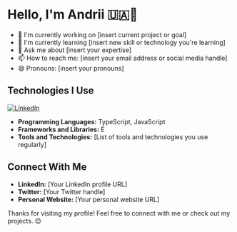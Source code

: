 # Hello, I'm Andrii 🇺🇦👋

- 🔭 I'm currently working on [insert current project or goal]
- 🌱 I'm currently learning [insert new skill or technology you're learning]
- 💬 Ask me about [insert your expertise]
- 📫 How to reach me: [insert your email address or social media handle]
- 😄 Pronouns: [insert your pronouns]

## Technologies I Use

<a href="https://www.linkedin.com/in/andrii-bulbuk-2b9707228/" target="_blank">
  <img src="https://img.shields.io/badge/LinkedIn-0077B5?style=for-the-badge&logo=linkedin&logoColor=white" alt="LinkedIn">
</a>

- **Programming Languages:** TypeScript, JavaScript
- **Frameworks and Libraries:** E
- **Tools and Technologies:** [List of tools and technologies you use regularly]

## Connect With Me

- **LinkedIn:** [Your LinkedIn profile URL]
- **Twitter:** [Your Twitter handle]
- **Personal Website:** [Your personal website URL]

Thanks for visiting my profile! Feel free to connect with me or check out my projects. 😊
